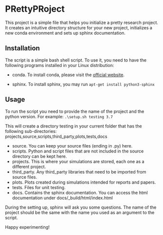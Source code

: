 # PRettyPRoject

This project is a simple file that helps you initialize a pretty research project. It creates an intuitive directory structure for your new project, initializes a new conda environment and sets up sphinx documentation.

## Installation
The script is a simple bash shell script. To use it, you need to have the following programs installed in your Linux distribution:

* conda. To install conda, please visit the [official website](https://docs.conda.io/projects/conda/en/latest/user-guide/install/linux.html).

* sphinx. To install sphinx, you may run `apt-get install python3-sphinx`

## Usage
To run the script you need to provide the name of the project and the python version. For example: `.\setup.sh testing 3.7`

This will create a directory testing in your current folder that has the following sub-directories:
projects,source,scripts,third_party,plots,tests,docs

* source. You can keep your source files (ending in .py) here.
* scripts. Python and script files that are not included in the source directory can be kept here.
* projects. This is where your simulations are stored, each one as a different project.
* third_party. Any third_party libraries that need to be imported from source files.
* plots. Plots created during simulations intended for reports and papers.
* tests. Files for unit testing.
* docs. Contains the sphinx documentation. You can access the html documentation under docs/\_build/html/index.html

During the setting up, sphinx will ask you some questions. The name of the project should be the same with the name you used as an argument to the script.

Happy experimenting!
